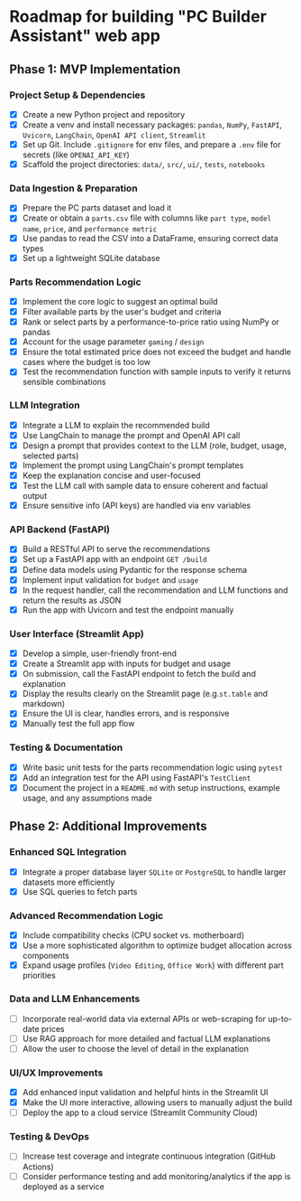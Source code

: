 # Roadmap for building "PC Builder Assistant" web app

## Phase 1: MVP Implementation

### Project Setup & Dependencies
- [x] Create a new Python project and repository
- [x] Create a venv and install necessary packages: `pandas`, `NumPy`, `FastAPI`, `Uvicorn`, `LangChain`, `OpenAI API client`, `Streamlit`
- [x] Set up Git. Include `.gitignore` for env files, and prepare a `.env` file for secrets (like `OPENAI_API_KEY`)
- [x] Scaffold the project directories: `data/`, `src/`, `ui/`, `tests`, `notebooks`

### Data Ingestion & Preparation
- [x] Prepare the PC parts dataset and load it
- [x] Create or obtain a `parts.csv` file with columns like `part type`, `model name`, `price`, and `performance metric`
- [x] Use pandas to read the CSV into a DataFrame, ensuring correct data types
- [x] Set up a lightweight SQLite database

### Parts Recommendation Logic
- [x] Implement the core logic to suggest an optimal build
- [x] Filter available parts by the user's budget and criteria
- [x] Rank or select parts by a performance-to-price ratio using NumPy or pandas
- [x] Account for the usage parameter `gaming` / `design`
- [x] Ensure the total estimated price does not exceed the budget and handle cases where the budget is too low
- [x] Test the recommendation function with sample inputs to verify it returns sensible combinations

### LLM Integration
- [x] Integrate a LLM to explain the recommended build
- [x] Use LangChain to manage the prompt and OpenAI API call
- [x] Design a prompt that provides context to the LLM (role, budget, usage, selected parts)
- [x] Implement the prompt using LangChain's prompt templates
- [x] Keep the explanation concise and user-focused
- [x] Test the LLM call with sample data to ensure coherent and factual output
- [x] Ensure sensitive info (API keys) are handled via env variables

### API Backend (FastAPI)
- [x] Build a RESTful API to serve the recommendations
- [x] Set up a FastAPI app with an endpoint `GET /build`
- [x] Define data models using Pydantic for the response schema
- [x] Implement input validation for `budget` and `usage`
- [x] In the request handler, call the recommendation and LLM functions and return the results as JSON
- [x] Run the app with Uvicorn and test the endpoint manually

### User Interface (Streamlit App)
- [x] Develop a simple, user-friendly front-end
- [x] Create a Streamlit app with inputs for budget and usage
- [x] On submission, call the FastAPI endpoint to fetch the build and explanation
- [x] Display the results clearly on the Streamlit page (e.g.`st.table` and markdown)
- [x] Ensure the UI is clear, handles errors, and is responsive
- [x] Manually test the full app flow

### Testing & Documentation
- [x] Write basic unit tests for the parts recommendation logic using `pytest`
- [x] Add an integration test for the API using FastAPI's `TestClient`
- [x] Document the project in a `README.md` with setup instructions, example usage, and any assumptions made

## Phase 2: Additional Improvements

### Enhanced SQL Integration
- [x] Integrate a proper database layer `SQLite` or `PostgreSQL` to handle larger datasets more efficiently
- [x] Use SQL queries to fetch parts

### Advanced Recommendation Logic
- [x] Include compatibility checks (CPU socket vs. motherboard)
- [x] Use a more sophisticated algorithm to optimize budget allocation across components
- [x] Expand usage profiles (`Video Editing`, `Office Work`) with different part priorities

### Data and LLM Enhancements
- [ ] Incorporate real-world data via external APIs or web-scraping for up-to-date prices
- [ ] Use RAG approach for more detailed and factual LLM explanations
- [ ] Allow the user to choose the level of detail in the explanation

### UI/UX Improvements
- [x] Add enhanced input validation and helpful hints in the Streamlit UI
- [x] Make the UI more interactive, allowing users to manually adjust the build
- [ ] Deploy the app to a cloud service (Streamlit Community Cloud)

### Testing & DevOps
- [ ] Increase test coverage and integrate continuous integration (GitHub Actions)
- [ ] Consider performance testing and add monitoring/analytics if the app is deployed as a service